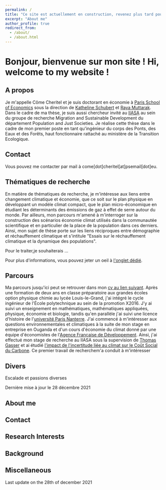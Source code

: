 ```yaml
---
permalink: /
title: "Ce site est actuellement en construction, revenez plus tard pour voir la version achevée - This site is currently under construction, come back later to see the finished version - last update 2021/12/28"
excerpt: "About me"
author_profile: true
redirect_from: 
  - /about/
  - /about.html
---
```


Bonjour, bienvenue sur mon site ! Hi, welcome to my website !
====

A propos
----

Je m'appelle Côme Cheritel et je suis doctorant en économie à [Paris School of Economics](https://www.parisschoolofeconomics.eu/) sous la direction de [Katheline Schubert](https://www.parisschoolofeconomics.eu/fr/schubert-katheline/) et [Raya Muttarak](https://iiasa.ac.at/web/home/research/researchPrograms/WorldPopulation/Staff/Raya-Muttarak.en.html). Dans le cadre de ma thèse, je suis aussi chercheur invité au [IIASA](https://iiasa.ac.at/) au sein du groupe de recherche Migration and Sustainable Development du département Population and Just Societies. Je réalise cette thèse dans le cadre de mon premier poste en tant qu'ingénieur du corps des Ponts, des Eaux et des Forêts, haut fonctionnaire rattaché au ministère de la Transition Ecologique.

Contact
---

Vous pouvez me contacter par mail à come[dot]cheritel[at]psemail[dot]eu.


Thématiques de recherche
----

En matière de thématiques de recherche, je m'intéresse aux liens entre changement climatique et économie, que ce soit sur le plan physique en développant un modèle climat compact, que le plan micro-économique en étudiant les déterminants des émissions de gaz à effet de serre autour du monde. Par ailleurs, mon parcours m'amené à m'interroger sur la construction des scénarios économie climat utilisés dans la communautée scientifique et en particulier de la place de la population dans ces derniers. Ainsi, mon sujet de thèse porte sur les liens réciproques entre démographie et réchauffement climatique  et s'intitule "Essais sur le réchauffement climatique et la dynamique des populations".

Pour le traiter,je souhaiterais ...

Pour plus d'informations, vous pouvez jeter un oeil à [l'onglet dédié](https://comecheritel.github.io/research/).

Parcours
----
Ma parcours jusqu'ici peut se retrouver dans mon [cv au lien suivant](http://comecheritel.github.io/files/CV_Come_CHERITEL.pdf). Après une formation de deux ans en classe préparatoire aux grandes écoles option physique chimie au lycée Louis-le-Grand, j'ai intégré le cycle ingénieur de l'École polytechnique au sein de la promotion X2016. J'y ai suivi un enseignement en mathématiques, mathématiques appliquées, physique, économie et biologie, tandis qu'en parallèle j'ai suivi une licence d'histoire de l'[université Paris Nanterre](). J'ai commencé à m'intéresser aux questions environnementales et climatiques à la suite de mon stage en entreprise en Ouganda et d'un cours d'économie du climat donné par une équipe d'économistes de l'[Agence Française de Développement](). Ainsi, j'ai effectué mon stage de recherche au IIASA sous la supervision de [Thomas Gasser]() et ai étudié [l'impact de l'incertitude liée au climat sur le Coût Social du Carbone](). Ce premier travail de recherchem'a conduit à m'intéresser 


Divers
----
Escalade et passions diverses

Dernière mise à jour le 28 décembre 2021

About me
----

Contact
----

Research Interests
----

Background
----

Miscellaneous
---

Last update on the 28th of december 2021

